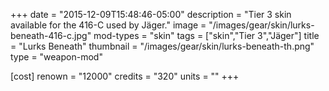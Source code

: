+++
date = "2015-12-09T15:48:46-05:00"
description = "Tier 3 skin available for the 416-C used by Jäger."
image = "/images/gear/skin/lurks-beneath-416-c.jpg"
mod-types = "skin"
tags = ["skin","Tier 3","Jäger"]
title = "Lurks Beneath"
thumbnail = "/images/gear/skin/lurks-beneath-th.png"
type = "weapon-mod"

[cost]
  renown = "12000"
  credits = "320"
  units = ""
+++
